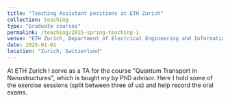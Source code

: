 ```yaml
---
title: "Teaching Assistant positions at ETH Zurich"
collection: teaching
type: "Graduate courses"
permalink: /teaching/2015-spring-teaching-1
venue: "ETH Zurich, Department of Electrical Engineering and Information Technology"
date: 2025-01-01
location: "Zurich, Switzerland"
---
```


At ETH Zurich I serve as a TA for the course "Quantum Transport in Nanostructures", which is taught my by PhD advisor. Here I hold some of the exercise sessions (split between three of us) and help record the oral exams.
